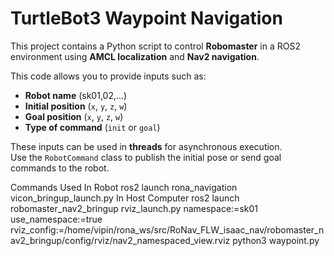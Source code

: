 # TurtleBot3 Waypoint Navigation

This project contains a Python script to control **Robomaster** in a ROS2 environment using **AMCL localization** and **Nav2 navigation**.  

This code allows you to provide inputs such as:

- **Robot name**  (sk01,02,...)
- **Initial position** (`x`, `y`, `z`, `w`)  
- **Goal position** (`x`, `y`, `z`, `w`)  
- **Type of command** (`init` or `goal`)  

These inputs can be used in **threads** for asynchronous execution.  
Use the `RobotCommand` class to publish the initial pose or send goal commands to the robot.

Commands Used
In Robot
ros2 launch rona_navigation vicon_bringup_launch.py 
In Host Computer
ros2 launch robomaster_nav2_bringup rviz_launch.py namespace:=sk01 use_namespace:=true rviz_config:=/home/vipin/rona_ws/src/RoNav_FLW_isaac_nav/robomaster_nav2_bringup/config/rviz/nav2_namespaced_view.rviz
python3 waypoint.py 
